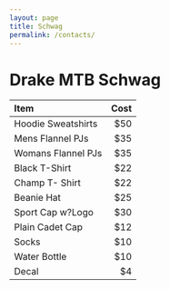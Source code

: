```yaml
---
layout: page
title: Schwag
permalink: /contacts/
---
```


# Drake MTB Schwag

| Item   | Cost |
|:-------------|---------------:|
|Hoodie Sweatshirts|	$50|
|Mens Flannel PJs|	$35|
|Womans Flannel PJs|	$35|
|Black T-Shirt|	$22|
|Champ T- Shirt|	$22|
|Beanie Hat	|$25|
|Sport Cap w?Logo|	$30|
|Plain Cadet Cap|	$12|
|Socks	|$10|
|Water Bottle|	$10|
|Decal	|$4|


